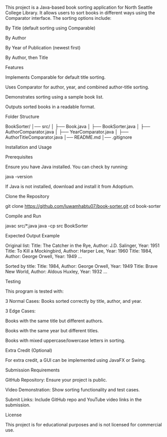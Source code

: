 This project is a Java-based book sorting application for North Seattle College Library. It allows users to sort books in different ways using the Comparator interface. The sorting options include:

By Title (default sorting using Comparable)

By Author

By Year of Publication (newest first)

By Author, then Title

Features

Implements Comparable for default title sorting.

Uses Comparator for author, year, and combined author-title sorting.

Demonstrates sorting using a sample book list.

Outputs sorted books in a readable format.

Folder Structure

BookSorter/
│── src/
│   ├── Book.java
│   ├── BookSorter.java
│   ├── AuthorComparator.java
│   ├── YearComparator.java
│   ├── AuthorTitleComparator.java
│── README.md
│── .gitignore

Installation and Usage

Prerequisites

Ensure you have Java installed. You can check by running:

java -version

If Java is not installed, download and install it from Adoptium.

Clone the Repository

git clone https://github.com/luwamhabtu07/book-sorter.git
cd book-sorter

Compile and Run

javac src/*.java
java -cp src BookSorter

Expected Output Example

Original list:
Title: The Catcher in the Rye, Author: J.D. Salinger, Year: 1951
Title: To Kill a Mockingbird, Author: Harper Lee, Year: 1960
Title: 1984, Author: George Orwell, Year: 1949
...

Sorted by title:
Title: 1984, Author: George Orwell, Year: 1949
Title: Brave New World, Author: Aldous Huxley, Year: 1932
...

Testing

This program is tested with:

3 Normal Cases: Books sorted correctly by title, author, and year.

3 Edge Cases:

Books with the same title but different authors.

Books with the same year but different titles.

Books with mixed uppercase/lowercase letters in sorting.

Extra Credit (Optional)

For extra credit, a GUI can be implemented using JavaFX or Swing.

Submission Requirements

GitHub Repository: Ensure your project is public.

Video Demonstration: Show sorting functionality and test cases.

Submit Links: Include GitHub repo and YouTube video links in the submission.

License

This project is for educational purposes and is not licensed for commercial use.

